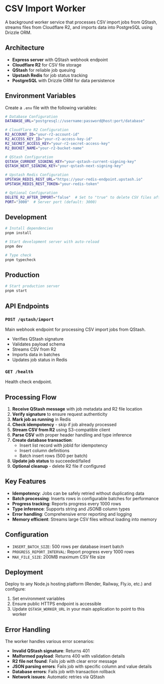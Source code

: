 # CSV Import Worker

A background worker service that processes CSV import jobs from QStash, streams files from Cloudflare R2, and imports data into PostgreSQL using Drizzle ORM.

## Architecture

- **Express server** with QStash webhook endpoint
- **Cloudflare R2** for CSV file storage
- **QStash** for reliable job queuing
- **Upstash Redis** for job status tracking
- **PostgreSQL** with Drizzle ORM for data persistence

## Environment Variables

Create a `.env` file with the following variables:

```bash
# Database Configuration
DATABASE_URL="postgresql://username:password@host:port/database"

# Cloudflare R2 Configuration
R2_ACCOUNT_ID="your-r2-account-id"
R2_ACCESS_KEY_ID="your-r2-access-key-id"
R2_SECRET_ACCESS_KEY="your-r2-secret-access-key"
R2_BUCKET_NAME="your-r2-bucket-name"

# QStash Configuration
QSTASH_CURRENT_SIGNING_KEY="your-qstash-current-signing-key"
QSTASH_NEXT_SIGNING_KEY="your-qstash-next-signing-key"

# Upstash Redis Configuration
UPSTASH_REDIS_REST_URL="https://your-redis-endpoint.upstash.io"
UPSTASH_REDIS_REST_TOKEN="your-redis-token"

# Optional Configuration
DELETE_R2_AFTER_IMPORT="false"  # Set to "true" to delete CSV files after successful import
PORT="3000"  # Server port (default: 3000)
```

## Development

```bash
# Install dependencies
pnpm install

# Start development server with auto-reload
pnpm dev

# Type check
pnpm typecheck
```

## Production

```bash
# Start production server
pnpm start
```

## API Endpoints

### `POST /qstash/import`

Main webhook endpoint for processing CSV import jobs from QStash.

- Verifies QStash signature
- Validates payload schema
- Streams CSV from R2
- Imports data in batches
- Updates job status in Redis

### `GET /health`

Health check endpoint.

## Processing Flow

1. **Receive QStash message** with job metadata and R2 file location
2. **Verify signature** to ensure request authenticity
3. **Mark job as running** in Redis
4. **Check idempotency** - skip if job already processed
5. **Stream CSV from R2** using S3-compatible client
6. **Parse CSV** with proper header handling and type inference
7. **Create database transaction**:
   - Insert list record with jobId for idempotency
   - Insert column definitions
   - Batch insert rows (500 per batch)
8. **Update job status** to succeeded/failed
9. **Optional cleanup** - delete R2 file if configured

## Key Features

- **Idempotency**: Jobs can be safely retried without duplicating data
- **Batch processing**: Inserts rows in configurable batches for performance
- **Progress tracking**: Reports progress every 1000 rows
- **Type inference**: Supports string and JSONB column types
- **Error handling**: Comprehensive error reporting and logging
- **Memory efficient**: Streams large CSV files without loading into memory

## Configuration

- `INSERT_BATCH_SIZE`: 500 rows per database insert batch
- `PROGRESS_REPORT_INTERVAL`: Report progress every 1000 rows
- `MAX_FILE_SIZE`: 200MB maximum CSV file size

## Deployment

Deploy to any Node.js hosting platform (Render, Railway, Fly.io, etc.) and configure:

1. Set environment variables
2. Ensure public HTTPS endpoint is accessible
3. Update `QSTASH_WORKER_URL` in your main application to point to this worker

## Error Handling

The worker handles various error scenarios:

- **Invalid QStash signature**: Returns 401
- **Malformed payload**: Returns 400 with validation details
- **R2 file not found**: Fails job with clear error message
- **JSON parsing errors**: Fails job with specific column and value details
- **Database errors**: Fails job with transaction rollback
- **Network issues**: Automatic retries via QStash
